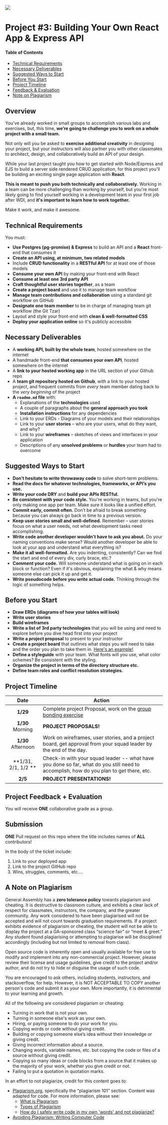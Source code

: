 ![](https://ga-dash.s3.amazonaws.com/production/assets/logo-9f88ae6c9c3871690e33280fcf557f33.png)
# Project #3: Building Your Own React App & Express API

#### Table of Contents

- [Technical Requirements](#technical-requirements)
- [Necessary Deliverables](#necessary-deliverables)
- [Suggested Ways to Start](#suggested-ways-to-start)
- [Before You Start](#before-you-start)
- [Project Timeline](#project-timeline)
- [Feedback & Evaluation](#project-feedback--evaluation)
- [Note on Plagiarism](#a-note-on-plagiarism)

## Overview

You’ve already worked in small groups to accomplish various labs and exercises, but, this time, **we’re going to challenge you to work on a whole project with a small team.**

Not only will you be asked to **exercise additional creativity** in designing your project, but your instructors will also partner you with other classmates to architect, design, and collaboratively build an API of your design.

While your last project taught you how to get started with Node/Express and EJS to build a server side rendered CRUD application, for this project you'll be building an exciting single page application with **React**.

**This is meant to push you both technically and collaboratively.** Working in a team can be more challenging than working by yourself, but you're most likely going to find yourself working in a development team in your first job after WDI, and **it's important to learn how to work together.**

Make it work, and make it awesome.


## Technical Requirements

You must:

- **Use Postgres (pg-promise) & Express** to build an API and a **React** front-end that consumes it
- **Create an API using, at minimum, two related models**
- Include **CRUD functionality** in a **RESTful API** for at least one of those models
- **Consume your own API** by making your front-end with React
- **Consume at least one 3rd party API**
- **Craft thoughtful user stories together**, as a team
- **Create a project board** and use it to manage team workflow
- **Manage team contributions and collaboration** using a standard git workflow on GitHub
- **Designate one team member** to be in charge of managing team git workflow (the Git Tzar)
- Layout and style your front-end with **clean & well-formatted CSS**
- **Deploy your application online** so it's publicly accessible


## Necessary Deliverables

- A **working API, built by the whole team**, hosted somewhere on the internet
- A handmade front-end **that consumes your own API**, hosted somewhere on the internet
- A **link to your hosted working app** in the URL section of your Github repo
- A **team git repository hosted on Github**, with a link to your hosted project, and frequent commits from _every_ team member dating back to the _very beginning_ of the project
- **A ``readme.md`` file** with:
    - Explanations of the **technologies** used
    - A couple of paragraphs about the **general approach you took**
    - **Installation instructions** for any dependencies
    - Link to your ERDs - Diagrams of your models and their relationships
    - Link to your **user stories** – who are your users, what do they want, and why?
    - Link to your **wireframes** – sketches of  views and interfaces in your application
    - Descriptions of any **unsolved problems** or **hurdles** your team had to overcome


## Suggested Ways to Start

- **Don’t hesitate to write throwaway code** to solve short-term problems.
- **Read the docs for whatever technologies, frameworks, or API’s you use.**
- **Write your code DRY** and **build your APIs RESTful.**
- **Be consistent with your code style.** You're working in teams, but you're only making one app per team. Make sure it looks like a unified effort.
- **Commit early, commit often.** Don’t be afraid to break something because you can always go back in time to a previous version.
- **Keep user stories small and well-defined.** Remember – user stories focus on what a user needs, not what development tasks need accomplishing.
- **Write code another developer wouldn't have to ask you about.** Do your naming conventions make sense? Would another developer be able to look at your app and understand what everything is?
- **Make it all well-formatted.** Are you indenting, consistently? Can we find the start and end of every div, curly brace, etc.?
- **Comment your code.** Will someone understand what is going on in each block or function? Even if it's obvious, explaining the what & why means someone else can pick it up and get it.
- **Write pseudocode before you write actual code.** Thinking through the logic of something helps.


## Before you Start

- **Draw ERDs (diagrams of how your tables will look)**
- **Write user stories**
- **Build wireframes**
- **Write a list of 3rd party technologies** that you will be using and need to explore before you dive head first into your project
- **Write a project proposal** to present to your instructor
- **Create a project board** that outlines what steps you will need to take and the order you plan to take them in. [Here's an example!](https://github.com/jlr7245/healthify/projects/1)
- **Define a styleguide** with your team. What fonts will you use, what color schemes? Be consistent with the styling.
- **Organize the project in terms of the directory structure etc.**
- **Define team roles and conflict resolution strategies.**


## Project Timeline

| Date | Action |
|:---:|---|
| **1/29** | Complete project Proposal, work on the [group bonding exercise](./group-bonding.md) |            
| **1/30** Morning  | **PROJECT PROPOSALS!** |
| **1/30** Afternoon | Work on wireframes, user stories, and a project board, get approval from your squad leader by the end of the day. |                                                            
| **1/31, 2/1, 1/2 ** | Check-in with your squad leader -- what have you done so far, what do you still need to accomplish, how do you plan to get there, etc. |
| **2/5** | **PROJECT PRESENTATIONS!** |

## Project Feedback + Evaluation

You will receive **ONE** collaborative grade as a group.

## Submission

**ONE** Pull request on this repo where the title includes names of **ALL** contributors!

In the body of the ticket include:
1. Link to your deployed app
2. Link to the project GitHub repo
3. Wins, struggles, comments, etc....



## A Note on Plagiarism

General Assembly has a **zero tolerance policy** towards plagiarism and cheating. It is destructive to classroom culture, and exhibits a clear lack of respect for classmates, instructors, the company, and the greater community. Any work considered to have been plagiarised will not be accepted and will not count towards graduation requirements. If a project exhibits evidence of plagiarism or cheating, the student will not be able to display the project at a GA-sponsored class “science fair” or “meet & greet.” Any student found plagiarising or attempting to plagiarise will be disciplined accordingly (including but not limited to removal from class).

Open source code is inherently open and usually available for free use to modify and implement into any non-commercial project. However, please review their license and usage guidelines, give credit to the project and/or author, and do not try to hide or disguise the usage of such code.

You are encouraged to ask others, including students, instructors, and stackoverflow, for help. However, it is NOT ACCEPTABLE TO COPY another person's code and submit it as your own. More importantly, it is detrimental to your learning and growth.

All of the following are considered plagiarism or cheating:
- Turning in work that is not your own.
- Turning in someone else's work as your own.
- Hiring, or paying someone to do your work for you.
- Copying words or code without giving credit.
- Building or copying someone else’s idea without their knowledge or giving credit.
- Giving incorrect information about a source.
- Changing words, variable names, etc. but copying the code or files of a source without giving credit.
- Copying so many ideas or code blocks from a source that it makes up the majority of your work, whether you give credit or not.
- Failing to put a quotation in quotation marks.

In an effort to not plagiarize, credit for this content goes to:
- [Plagiarism.org](http://plagiarism.org/), specifically the “plagiarism 101” section.  Content was adapted for code.  For more information, please see:
  - [What is Plagiarism](http://www.plagiarism.org/plagiarism-101/what-is-plagiarism)
  - [Types of Plagiarism](http://www.plagiarism.org/plagiarism-101/types-of-plagiarism)
  - [How do I safely write code in my own 'words' and not plagiarize?](http://programmers.stackexchange.com/questions/80167/how-do-i-safely-write-code-in-my-own-words-and-not-plagiarize)
- [Avoiding Plagiarism:  Writing Computer Code](http://www.upenn.edu/academicintegrity/ai_computercode.html)

